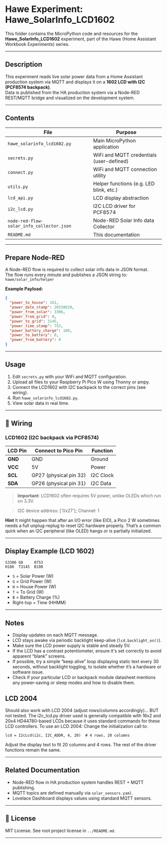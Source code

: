# Hawe Experiment: Hawe_SolarInfo_LCD1602

This folder contains the MicroPython code and resources for the **Hawe_SolarInfo_LCD1602** experiment, part of the Hawe (Home Assistant Workbook Experiments) series.

---

## Description

This experiment reads live solar power data from a Home Assistant production system via MQTT and displays it on a **1602 LCD with I2C (PCF8574 backpack)**.  
Data is published from the HA production system via a Node-RED REST/MQTT bridge and visualized on the development system.

---

## Contents

| File                                      | Purpose                                         |
|-------------------------------------------|-------------------------------------------------|
| `hawe_solarinfo_lcd1602.py`               | Main MicroPython application                    |
| `secrets.py`                              | WiFi and MQTT credentials (user-defined)        |
| `connect.py`                              | WiFi and MQTT connection utility                |
| `utils.py`                                | Helper functions (e.g. LED blink, etc.)         |
| `lcd_api.py`                              | LCD display abstraction                         |
| `i2c_lcd.py`                              | I2C LCD driver for PCF8574                      |
| `node-red-flow-solar_info_collector.json` | Node-RED Solar Info data Collector              |
| `README.md`                               | This documentation                              |

---

## Prepare Node-RED

A Node-RED flow is required to collect solar info data in JSON format.  
The flow runs every minute and publishes a JSON string to:  
`hawe/solar_info/helper`

**Example Payload:**
```json
{
  "power_to_house": 161,
  "power_date_stamp": 20250620,
  "power_from_solar": 3306,
  "power_from_grid": 0,
  "power_to_grid": 3145,
  "power_time_stamp": 753,
  "power_battery_charge": 100,
  "power_to_battery": 0,
  "power_from_battery": 0
}
```

---

## Usage

1. Edit `secrets.py` with your WiFi and MQTT configuration.
2. Upload all files to your Raspberry Pi Pico W using Thonny or ampy.
3. Connect the LCD1602 with I2C backpack to the correct pins (see wiring).
4. Run `hawe_solarinfo_lcd1602.py`.
5. View solar data in real time.

---

## 🔌 Wiring

### LCD1602 (I2C backpack via PCF8574)

| LCD Pin | Connect to Pico Pin      | Function      |
|---------|---------------------------|---------------|
| **GND** | GND                       | Ground        |
| **VCC** | 5V                        | Power         |
| **SCL** | GP27 (physical pin 32)    | I2C Clock     |
| **SDA** | GP26 (physical pin 31)    | I2C Data      |

> **Important**: LCD1602 often requires 5V power, unlike OLEDs which run on 3.3V.

> I2C device address: ['0x27']; Channel: 1

 **Hint**
It might happen that after an I/O error (like EIO), a Pico 2 W sometimes needs a full unplug-replug to reset I2C hardware properly.
That’s a common quirk when an I2C peripheral (like OLED) hangs or is partially initialized.

---

## Display Example (LCD 1602)

```
S3306 G0     0753
H186  T3145  B100
```

- `S` = Solar Power (W)
- `G` = Grid Power (W)
- `H` = House Power (W)
- `T` = To Grid (W)
- `B` = Battery Charge (%)
- Right-top = Time (HHMM)

---

## Notes

- Display updates on each MQTT message.
- LCD stays awake via periodic backlight keep-alive (`lcd.backlight_on()`).
- Make sure the LCD power supply is stable and steady 5V.
- If the LCD has a contrast potentiometer, ensure it's set correctly to avoid apparent “blank” screens.
- If possible, try a simple “keep alive” loop displaying static text every 30 seconds, without backlight toggling, to isolate whether it’s a hardware or software issue.
- Check if your particular LCD or backpack module datasheet mentions any power-saving or sleep modes and how to disable them.

## LCD 2004
Should also work with LCD 2004 (adjust rows/columns accordingly)... BUT not tested.
The i2c_lcd.py driver used is generally compatible with 16x2 and 20x4 HD44780-based LCDs because it uses standard commands for these LCD controllers.
To use an LCD 2004:
Change the initialization call to:
```
lcd = I2cLcd(i2c, I2C_ADDR, 4, 20)  # 4 rows, 20 columns
```
Adjust the display text to fit 20 columns and 4 rows.
The rest of the driver functions remain the same.

---

## Related Documentation

- Node-RED flow in HA production system handles REST + MQTT publishing.
- MQTT topics are defined manually via `solar_sensors.yaml`.
- Lovelace Dashboard displays values using standard MQTT sensors.

---

## 📌 License

MIT License. See root project license in `../README.md`.

---
